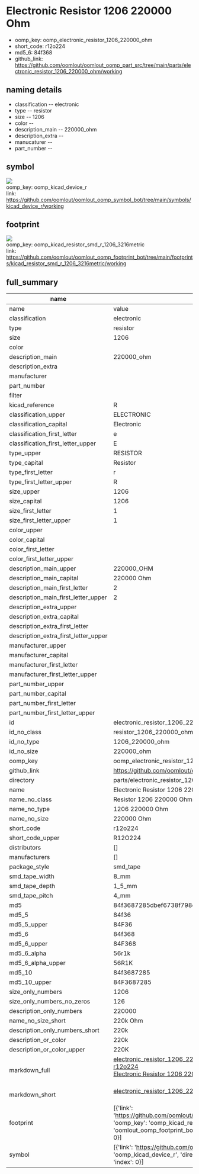 # Electronic Resistor 1206 220000 Ohm

  
* oomp_key: oomp_electronic_resistor_1206_220000_ohm 
* short_code: r12o224
* md5_6: 84f368  
* github_link: https://github.com/oomlout/oomlout_oomp_part_src/tree/main/parts/electronic_resistor_1206_220000_ohm/working  
## naming details
* classification -- electronic
* type -- resistor
* size -- 1206
* color -- 
* description_main -- 220000_ohm
* description_extra -- 
* manucaturer -- 
* part_number -- 



## symbol

![](symbol/{index}}/working/working_600.png)  
oomp_key: oomp_kicad_device_r  
link: https://github.com/oomlout/oomlout_oomp_symbol_bot/tree/main/symbols/kicad_device_r/working  

## footprint

![](footprint/{index}/working/working_600.png)  
oomp_key: oomp_kicad_resistor_smd_r_1206_3216metric  
link: https://github.com/oomlout/oomlout_oomp_footprint_bot/tree/main/footprints/kicad_resistor_smd_r_1206_3216metric/working  

## full_summary
| name | value | 
| --- | --- | 
| name | value | 
| classification | electronic | 
| type | resistor | 
| size | 1206 | 
| color |  | 
| description_main | 220000_ohm | 
| description_extra |  | 
| manufacturer |  | 
| part_number |  | 
| filter |  | 
| kicad_reference | R | 
| classification_upper | ELECTRONIC | 
| classification_capital | Electronic | 
| classification_first_letter | e | 
| classification_first_letter_upper | E | 
| type_upper | RESISTOR | 
| type_capital | Resistor | 
| type_first_letter | r | 
| type_first_letter_upper | R | 
| size_upper | 1206 | 
| size_capital | 1206 | 
| size_first_letter | 1 | 
| size_first_letter_upper | 1 | 
| color_upper |  | 
| color_capital |  | 
| color_first_letter |  | 
| color_first_letter_upper |  | 
| description_main_upper | 220000_OHM | 
| description_main_capital | 220000 Ohm | 
| description_main_first_letter | 2 | 
| description_main_first_letter_upper | 2 | 
| description_extra_upper |  | 
| description_extra_capital |  | 
| description_extra_first_letter |  | 
| description_extra_first_letter_upper |  | 
| manufacturer_upper |  | 
| manufacturer_capital |  | 
| manufacturer_first_letter |  | 
| manufacturer_first_letter_upper |  | 
| part_number_upper |  | 
| part_number_capital |  | 
| part_number_first_letter |  | 
| part_number_first_letter_upper |  | 
| id | electronic_resistor_1206_220000_ohm | 
| id_no_class | resistor_1206_220000_ohm | 
| id_no_type | 1206_220000_ohm | 
| id_no_size | 220000_ohm | 
| oomp_key | oomp_electronic_resistor_1206_220000_ohm | 
| github_link | https://github.com/oomlout/oomlout_oomp_part_src/tree/main/parts/electronic_resistor_1206_220000_ohm/working | 
| directory | parts/electronic_resistor_1206_220000_ohm | 
| name | Electronic Resistor 1206 220000 Ohm | 
| name_no_class | Resistor 1206 220000 Ohm | 
| name_no_type | 1206 220000 Ohm | 
| name_no_size | 220000 Ohm | 
| short_code | r12o224 | 
| short_code_upper | R12O224 | 
| distributors | [] | 
| manufacturers | [] | 
| package_style | smd_tape | 
| smd_tape_width | 8_mm | 
| smd_tape_depth | 1_5_mm | 
| smd_tape_pitch | 4_mm | 
| md5 | 84f3687285dbef6738f798ccfa991a02 | 
| md5_5 | 84f36 | 
| md5_5_upper | 84F36 | 
| md5_6 | 84f368 | 
| md5_6_upper | 84F368 | 
| md5_6_alpha | 56r1k | 
| md5_6_alpha_upper | 56R1K | 
| md5_10 | 84f3687285 | 
| md5_10_upper | 84F3687285 | 
| size_only_numbers | 1206 | 
| size_only_numbers_no_zeros | 126 | 
| description_only_numbers | 220000 | 
| name_no_size_short | 220k Ohm | 
| description_only_numbers_short | 220k | 
| description_or_color | 220k | 
| description_or_color_upper | 220K | 
| markdown_full | [electronic_resistor_1206_220000_ohm](https://github.com/oomlout/oomlout_oomp_part_src/tree/main/parts/electronic_resistor_1206_220000_ohm/working)<br>[r12o224](https://github.com/oomlout/oomlout_oomp_part_src/tree/main/parts/electronic_resistor_1206_220000_ohm/working)<br>[Electronic Resistor 1206 220000 Ohm](https://github.com/oomlout/oomlout_oomp_part_src/tree/main/parts/electronic_resistor_1206_220000_ohm/working)<br><br> | 
| markdown_short | [electronic_resistor_1206_220000_ohm](https://github.com/oomlout/oomlout_oomp_part_src/tree/main/parts/electronic_resistor_1206_220000_ohm/working)<br><br> | 
| footprint | [{'link': 'https://github.com/oomlout/oomlout_oomp_footprint_bot/tree/main/foootprntss/kicad_resistor_smd_r_1206_3216metric', 'oomp_key': 'oomp_kicad_resistor_smd_r_1206_3216metric', 'directory': 'oomlout_oomp_footprint_bot/footprints/kicad_resistor_smd_r_1206_3216metric//working/working.kicad_mod', 'index': 0}] | 
| symbol | [{'link': 'https://github.com/oomlout/oomlout_oomp_symbol_bot/tree/main/symbols/kicad_device_r', 'oomp_key': 'oomp_kicad_device_r', 'directory': 'oomlout_oomp_symbol_bot/symbols/kicad_device_r//working/working.kicad_sym', 'index': 0}] | 
